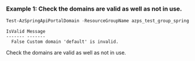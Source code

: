### Example 1: Check the domains are valid as well as not in use.
```powershell
Test-AzSpringApiPortalDomain -ResourceGroupName azps_test_group_spring -ServiceName azps-spring-01 -ApiPortalName default -Name default
```

```output
IsValid Message
------- -------
  False Custom domain 'default' is invalid.
```

Check the domains are valid as well as not in use.